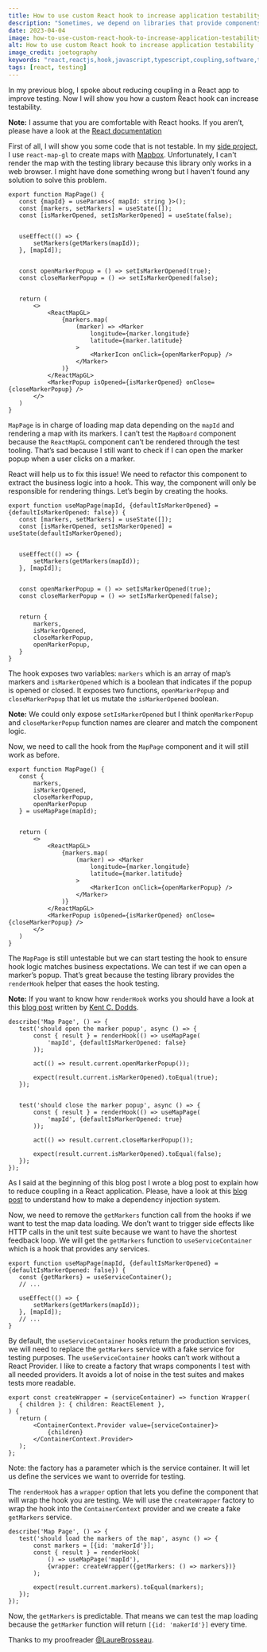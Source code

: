 ```yaml
---
title: How to use custom React hook to increase application testability
description: "Sometimes, we depend on libraries that provide components which cannot be well rendered in the test environment. That means we cannot test some parts of an application. Learn how to use a React hook to prevent that problem and increase the application testability in this new blog article."
date: 2023-04-04
image: how-to-use-custom-react-hook-to-increase-application-testability.webp
alt: How to use custom React hook to increase application testability
image_credit: joetography
keywords: "react,reactjs,hook,javascript,typescript,coupling,software,testing"
tags: [react, testing]
---
```


In my previous blog, I spoke about reducing coupling in a React app to improve testing. Now I will show you how a custom React hook can increase testability.

**Note:** I assume that you are comfortable with React hooks. If you aren’t, please have a look at the [React documentation](https://reactjs.org/docs/hooks-intro.html)

First of all, I will show you some code that is not testable. In my [side project](https://mymaps.world), I use `react-map-gl` to create maps with [Mapbox](https://www.mapbox.com/). Unfortunately, I can't render the map with the testing library because this library only works in a web browser. I might have done something wrong but I haven't found any solution to solve this problem.

```tsx
export function MapPage() {
   const {mapId} = useParams<{ mapId: string }>();
   const [markers, setMarkers] = useState([]);
   const [isMarkerOpened, setIsMarkerOpened] = useState(false);


   useEffect(() => {
       setMarkers(getMarkers(mapId));
   }, [mapId]);


   const openMarkerPopup = () => setIsMarkerOpened(true);
   const closeMarkerPopup = () => setIsMarkerOpened(false);


   return (
       <>
           <ReactMapGL>
               {markers.map(
                   (marker) => <Marker
                       longitude={marker.longitude}
                       latitude={marker.latitude}
                   >
                       <MarkerIcon onClick={openMarkerPopup} />
                   </Marker>
               )}
           </ReactMapGL>
           <MarkerPopup isOpened={isMarkerOpened} onClose={closeMarkerPopup} />
       </>
   )
}
```

`MapPage` is in charge of loading map data depending on the `mapId` and rendering a map with its markers. I can’t test the `MapBoard` component because the `ReactMapGL` component can’t be rendered through the test tooling. That’s sad because I still want to check if I can open the marker popup when a user clicks on a marker.

React will help us to fix this issue! We need to refactor this component to extract the business logic into a hook. This way, the component will only be responsible for rendering things. Let’s begin by creating the hooks.

```tsx
export function useMapPage(mapId, {defaultIsMarkerOpened} = {defaultIsMarkerOpened: false}) {
   const [markers, setMarkers] = useState([]);
   const [isMarkerOpened, setIsMarkerOpened] = useState(defaultIsMarkerOpened);


   useEffect(() => {
       setMarkers(getMarkers(mapId));
   }, [mapId]);


   const openMarkerPopup = () => setIsMarkerOpened(true);
   const closeMarkerPopup = () => setIsMarkerOpened(false);


   return {
       markers,
       isMarkerOpened,
       closeMarkerPopup,
       openMarkerPopup,
   }
}
```
The hook exposes two variables: `markers` which is an array of map’s markers and `isMarkerOpened` which is a boolean that indicates if the popup is opened or closed. It exposes two functions, `openMarkerPopup` and `closeMarkerPopup` that let us mutate the `isMarkerOpened` boolean.

**Note:** We could only expose `setIsMarkerOpened` but I think `openMarkerPopup` and `closeMarkerPopup` function names are clearer and match the component logic.

Now, we need to call the hook from the `MapPage` component and it will still work as before.

```tsx
export function MapPage() {
   const {
       markers,
       isMarkerOpened,
       closeMarkerPopup,
       openMarkerPopup
   } = useMapPage(mapId);


   return (
       <>
           <ReactMapGL>
               {markers.map(
                   (marker) => <Marker
                       longitude={marker.longitude}
                       latitude={marker.latitude}
                   >
                       <MarkerIcon onClick={openMarkerPopup} />
                   </Marker>
               )}
           </ReactMapGL>
           <MarkerPopup isOpened={isMarkerOpened} onClose={closeMarkerPopup} />
       </>
   )
}
```

The `MapPage` is still untestable but we can start testing the hook to ensure hook logic matches business expectations. We can test if we can open a marker’s popup. That’s great because the testing library provides the `renderHook` helper that eases the hook testing.

**Note:** If you want to know how `renderHook` works you should have a look at this [blog post](https://kentcdodds.com/blog/how-to-test-custom-react-hooks) written by [Kent C. Dodds](https://twitter.com/kentcdodds).

```tsx
describe('Map Page', () => {
   test('should open the marker popup', async () => {
       const { result } = renderHook(() => useMapPage(
           'mapId', {defaultIsMarkerOpened: false}
       ));
       
       act(() => result.current.openMarkerPopup());
       
       expect(result.current.isMarkerOpened).toEqual(true);
   });


   test('should close the marker popup', async () => {
       const { result } = renderHook(() => useMapPage(
           'mapId', {defaultIsMarkerOpened: true}
       ));
       
       act(() => result.current.closeMarkerPopup());

       expect(result.current.isMarkerOpened).toEqual(false);
   });
});
```

As I said at the beginning of this blog post I wrote a blog post to explain how to reduce coupling in a React application. Please, have a look at this [blog post](/how-to-reduce-coupling-in-your-react-app.html) to understand how to make a dependency injection system.

Now, we need to remove the `getMarkers` function call from the hooks if we want to test the map data loading. We don’t want to trigger side effects like HTTP calls in the unit test suite because we want to have the shortest feedback loop. We will get the `getMarkers` function to `useServiceContainer` which is a hook that provides any services.

```tsx
export function useMapPage(mapId, {defaultIsMarkerOpened} = {defaultIsMarkerOpened: false}) {
   const {getMarkers} = useServiceContainer();
   // ...
  
   useEffect(() => {
       setMarkers(getMarkers(mapId));
   }, [mapId]);
   // ...
}
```

By default, the `useServiceContainer` hooks return the production services, we will need to replace the `getMarkers` service with a fake service for testing purposes. The  `useServiceContainer` hooks can’t work without a React Provider. I like to create a factory that wraps components I test with all needed providers. It avoids a lot of noise in the test suites and makes tests more readable.

```tsx
export const createWrapper = (serviceContainer) => function Wrapper(
   { children }: { children: ReactElement },
) {
   return (
       <ContainerContext.Provider value={serviceContainer}>
           {children}
       </ContainerContext.Provider>
   );
};
```

Note: the factory has a parameter which is the service container. It will let us define the services we want to override for testing.

The `renderHook` has a `wrapper` option that lets you define the component that will wrap the hook you are testing. We will use the `createWrapper` factory to wrap the hook into the `ContainerContext` provider and we create a fake `getMarkers` service.

```tsx
describe('Map Page', () => {
   test('should load the markers of the map', async () => {
       const markers = [{id: 'makerId'}];
       const { result } = renderHook(
           () => useMapPage('mapId'),
           {wrapper: createWrapper({getMarkers: () => markers})}
       );
       
       expect(result.current.markers).toEqual(markers);
   });
});
```

Now, the `getMarkers` is predictable. That means we can test the map loading because the `getMarker` function will return `[{id: 'makerId'}]` every time.

Thanks to my proofreader [@LaureBrosseau](https://www.linkedin.com/in/laurebrosseau).
